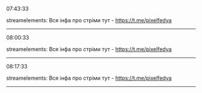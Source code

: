 07:43:33

streamelements: Вся інфа про стріми тут - https://t.me/pixelfedya

---

08:00:33

streamelements: Вся інфа про стріми тут - https://t.me/pixelfedya

---

08:17:33

streamelements: Вся інфа про стріми тут - https://t.me/pixelfedya

---

